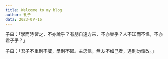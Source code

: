 ```yaml
---
title: Welcome to my blog
author: 孔子
data: 2023-07-16
---
```

子曰：「學而時習之，不亦說乎？有朋自遠方來，不亦樂乎？人不知而不慍，不亦君子乎？」

子曰：「君子不重則不威，學則不固。主忠信，無友不如己者，過則勿憚改。」

